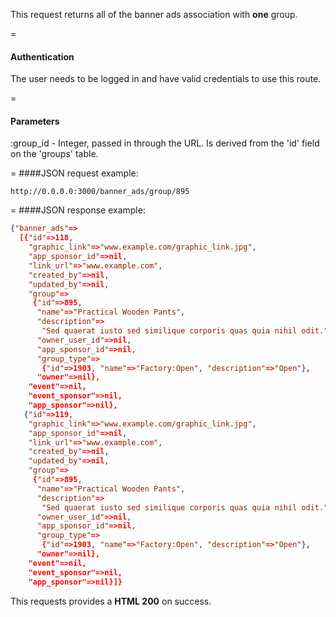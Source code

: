 <!-- --- title: GET /banner_ads/group/:group_id -->

This request returns all of the banner ads association with **one** group.

=
#### Authentication

The user needs to be logged in and have valid credentials to use this route.

=
#### Parameters

:group_id - Integer, passed in through the URL. Is derived from the 'id' field on the 'groups' table.

=
####JSON request example:
```
http://0.0.0.0:3000/banner_ads/group/895
```

=
####JSON response example:

```json
{"banner_ads"=>
  [{"id"=>118,
    "graphic_link"=>"www.example.com/graphic_link.jpg",
    "app_sponsor_id"=>nil,
    "link_url"=>"www.example.com",
    "created_by"=>nil,
    "updated_by"=>nil,
    "group"=>
     {"id"=>895,
      "name"=>"Practical Wooden Pants",
      "description"=>
       "Sed quaerat iusto sed similique corporis quas quia nihil odit.",
      "owner_user_id"=>nil,
      "app_sponsor_id"=>nil,
      "group_type"=>
       {"id"=>1903, "name"=>"Factory:Open", "description"=>"Open"},
      "owner"=>nil},
    "event"=>nil,
    "event_sponsor"=>nil,
    "app_sponsor"=>nil},
   {"id"=>119,
    "graphic_link"=>"www.example.com/graphic_link.jpg",
    "app_sponsor_id"=>nil,
    "link_url"=>"www.example.com",
    "created_by"=>nil,
    "updated_by"=>nil,
    "group"=>
     {"id"=>895,
      "name"=>"Practical Wooden Pants",
      "description"=>
       "Sed quaerat iusto sed similique corporis quas quia nihil odit.",
      "owner_user_id"=>nil,
      "app_sponsor_id"=>nil,
      "group_type"=>
       {"id"=>1903, "name"=>"Factory:Open", "description"=>"Open"},
      "owner"=>nil},
    "event"=>nil,
    "event_sponsor"=>nil,
    "app_sponsor"=>nil}]}
```

This requests provides a <strong>HTML 200</strong> on success.
